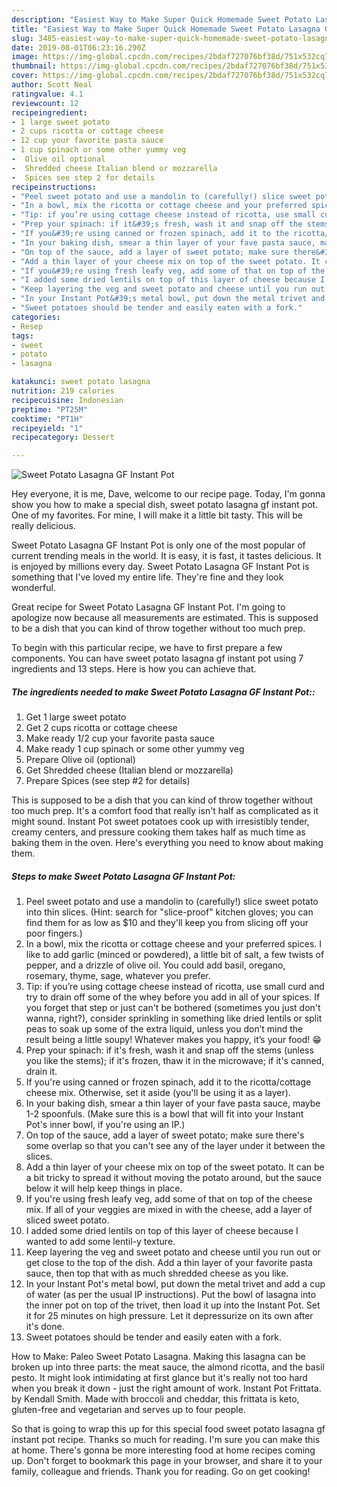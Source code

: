 ```yaml
---
description: "Easiest Way to Make Super Quick Homemade Sweet Potato Lasagna GF Instant Pot"
title: "Easiest Way to Make Super Quick Homemade Sweet Potato Lasagna GF Instant Pot"
slug: 3485-easiest-way-to-make-super-quick-homemade-sweet-potato-lasagna-gf-instant-pot
date: 2019-08-01T06:23:16.290Z
image: https://img-global.cpcdn.com/recipes/2bdaf727076bf38d/751x532cq70/sweet-potato-lasagna-gf-instant-pot-recipe-main-photo.jpg
thumbnail: https://img-global.cpcdn.com/recipes/2bdaf727076bf38d/751x532cq70/sweet-potato-lasagna-gf-instant-pot-recipe-main-photo.jpg
cover: https://img-global.cpcdn.com/recipes/2bdaf727076bf38d/751x532cq70/sweet-potato-lasagna-gf-instant-pot-recipe-main-photo.jpg
author: Scott Neal
ratingvalue: 4.1
reviewcount: 12
recipeingredient:
- 1 large sweet potato
- 2 cups ricotta or cottage cheese
- 12 cup your favorite pasta sauce
- 1 cup spinach or some other yummy veg
-  Olive oil optional
-  Shredded cheese Italian blend or mozzarella
-  Spices see step 2 for details
recipeinstructions:
- "Peel sweet potato and use a mandolin to (carefully!) slice sweet potato into thin slices. (Hint: search for &#34;slice-proof&#34; kitchen gloves; you can find them for as low as $10 and they&#39;ll keep you from slicing off your poor fingers.)"
- "In a bowl, mix the ricotta or cottage cheese and your preferred spices. I like to add garlic (minced or powdered), a little bit of salt, a few twists of pepper, and a drizzle of olive oil. You could add basil, oregano, rosemary, thyme, sage, whatever you prefer."
- "Tip: if you’re using cottage cheese instead of ricotta, use small curd and try to drain off some of the whey before you add in all of your spices. If you forget that step or just can&#39;t be bothered (sometimes you just don&#39;t wanna, right?), consider sprinkling in something like dried lentils or split peas to soak up some of the extra liquid, unless you don’t mind the result being a little soupy! Whatever makes you happy, it’s your food! 😁"
- "Prep your spinach: if it&#39;s fresh, wash it and snap off the stems (unless you like the stems); if it&#39;s frozen, thaw it in the microwave; if it&#39;s canned, drain it."
- "If you&#39;re using canned or frozen spinach, add it to the ricotta/cottage cheese mix. Otherwise, set it aside (you&#39;ll be using it as a layer)."
- "In your baking dish, smear a thin layer of your fave pasta sauce, maybe 1-2 spoonfuls. (Make sure this is a bowl that will fit into your Instant Pot&#39;s inner bowl, if you&#39;re using an IP.)"
- "On top of the sauce, add a layer of sweet potato; make sure there&#39;s some overlap so that you can&#39;t see any of the layer under it between the slices."
- "Add a thin layer of your cheese mix on top of the sweet potato. It can be a bit tricky to spread it without moving the potato around, but the sauce below it will help keep things in place."
- "If you&#39;re using fresh leafy veg, add some of that on top of the cheese mix. If all of your veggies are mixed in with the cheese, add a layer of sliced sweet potato."
- "I added some dried lentils on top of this layer of cheese because I wanted to add some lentil-y texture."
- "Keep layering the veg and sweet potato and cheese until you run out or get close to the top of the dish. Add a thin layer of your favorite pasta sauce, then top that with as much shredded cheese as you like."
- "In your Instant Pot&#39;s metal bowl, put down the metal trivet and add a cup of water (as per the usual IP instructions). Put the bowl of lasagna into the inner pot on top of the trivet, then load it up into the Instant Pot. Set it for 25 minutes on high pressure. Let it depressurize on its own after it&#39;s done."
- "Sweet potatoes should be tender and easily eaten with a fork."
categories:
- Resep
tags:
- sweet
- potato
- lasagna

katakunci: sweet potato lasagna
nutrition: 219 calories
recipecuisine: Indonesian
preptime: "PT25M"
cooktime: "PT1H"
recipeyield: "1"
recipecategory: Dessert

---
```



![Sweet Potato Lasagna GF Instant Pot](https://img-global.cpcdn.com/recipes/2bdaf727076bf38d/751x532cq70/sweet-potato-lasagna-gf-instant-pot-recipe-main-photo.jpg)

Hey everyone, it is me, Dave, welcome to our recipe page. Today, I'm gonna show you how to make a special dish, sweet potato lasagna gf instant pot. One of my favorites. For mine, I will make it a little bit tasty. This will be really delicious.

Sweet Potato Lasagna GF Instant Pot is only one of the most popular of current trending meals in the world. It is easy, it is fast, it tastes delicious. It is enjoyed by millions every day. Sweet Potato Lasagna GF Instant Pot is something that I've loved my entire life. They're fine and they look wonderful.

Great recipe for Sweet Potato Lasagna GF Instant Pot. I&#39;m going to apologize now because all measurements are estimated. This is supposed to be a dish that you can kind of throw together without too much prep.


To begin with this particular recipe, we have to first prepare a few components. You can have sweet potato lasagna gf instant pot using 7 ingredients and 13 steps. Here is how you can achieve that.

##### The ingredients needed to make Sweet Potato Lasagna GF Instant Pot::

1. Get 1 large sweet potato
1. Get 2 cups ricotta or cottage cheese
1. Make ready 1/2 cup your favorite pasta sauce
1. Make ready 1 cup spinach or some other yummy veg
1. Prepare  Olive oil (optional)
1. Get  Shredded cheese (Italian blend or mozzarella)
1. Prepare  Spices (see step #2 for details)


This is supposed to be a dish that you can kind of throw together without too much prep. It&#39;s a comfort food that really isn&#39;t half as complicated as it might sound. Instant Pot sweet potatoes cook up with irresistibly tender, creamy centers, and pressure cooking them takes half as much time as baking them in the oven. Here&#39;s everything you need to know about making them. 

##### Steps to make Sweet Potato Lasagna GF Instant Pot:

1. Peel sweet potato and use a mandolin to (carefully!) slice sweet potato into thin slices. (Hint: search for &#34;slice-proof&#34; kitchen gloves; you can find them for as low as $10 and they&#39;ll keep you from slicing off your poor fingers.)
1. In a bowl, mix the ricotta or cottage cheese and your preferred spices. I like to add garlic (minced or powdered), a little bit of salt, a few twists of pepper, and a drizzle of olive oil. You could add basil, oregano, rosemary, thyme, sage, whatever you prefer.
1. Tip: if you’re using cottage cheese instead of ricotta, use small curd and try to drain off some of the whey before you add in all of your spices. If you forget that step or just can&#39;t be bothered (sometimes you just don&#39;t wanna, right?), consider sprinkling in something like dried lentils or split peas to soak up some of the extra liquid, unless you don’t mind the result being a little soupy! Whatever makes you happy, it’s your food! 😁
1. Prep your spinach: if it&#39;s fresh, wash it and snap off the stems (unless you like the stems); if it&#39;s frozen, thaw it in the microwave; if it&#39;s canned, drain it.
1. If you&#39;re using canned or frozen spinach, add it to the ricotta/cottage cheese mix. Otherwise, set it aside (you&#39;ll be using it as a layer).
1. In your baking dish, smear a thin layer of your fave pasta sauce, maybe 1-2 spoonfuls. (Make sure this is a bowl that will fit into your Instant Pot&#39;s inner bowl, if you&#39;re using an IP.)
1. On top of the sauce, add a layer of sweet potato; make sure there&#39;s some overlap so that you can&#39;t see any of the layer under it between the slices.
1. Add a thin layer of your cheese mix on top of the sweet potato. It can be a bit tricky to spread it without moving the potato around, but the sauce below it will help keep things in place.
1. If you&#39;re using fresh leafy veg, add some of that on top of the cheese mix. If all of your veggies are mixed in with the cheese, add a layer of sliced sweet potato.
1. I added some dried lentils on top of this layer of cheese because I wanted to add some lentil-y texture.
1. Keep layering the veg and sweet potato and cheese until you run out or get close to the top of the dish. Add a thin layer of your favorite pasta sauce, then top that with as much shredded cheese as you like.
1. In your Instant Pot&#39;s metal bowl, put down the metal trivet and add a cup of water (as per the usual IP instructions). Put the bowl of lasagna into the inner pot on top of the trivet, then load it up into the Instant Pot. Set it for 25 minutes on high pressure. Let it depressurize on its own after it&#39;s done.
1. Sweet potatoes should be tender and easily eaten with a fork.


How to Make: Paleo Sweet Potato Lasagna. Making this lasagna can be broken up into three parts: the meat sauce, the almond ricotta, and the basil pesto. It might look intimidating at first glance but it&#39;s really not too hard when you break it down - just the right amount of work. Instant Pot Frittata. by Kendall Smith. Made with broccoli and cheddar, this frittata is keto, gluten-free and vegetarian and serves up to four people. 

So that is going to wrap this up for this special food sweet potato lasagna gf instant pot recipe. Thanks so much for reading. I'm sure you can make this at home. There's gonna be more interesting food at home recipes coming up. Don't forget to bookmark this page in your browser, and share it to your family, colleague and friends. Thank you for reading. Go on get cooking!
